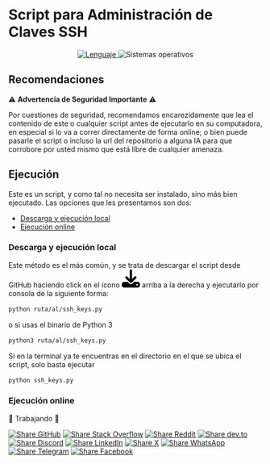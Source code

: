 # Script para Administración de Claves SSH

<p align="center">
    <a href="https://docs.python.org/3/">
        <img src="https://img.shields.io/badge/Lenguaje-Python%203.13-739120?style=flat&labelColor=363D44" alt="Lenguaje">
    </a>
    <img src="https://img.shields.io/badge/OS-Windows%20%7C%20Linux%20%7C%20MacOS-blue?style=flat&logoColor=b0c0c0&labelColor=363D44" alt="Sistemas operativos">
</p>

## Recomendaciones

⚠️ **Advertencia de Seguridad Importante** ⚠️

Por cuestiones de seguridad, recomendamos encarezidamente que lea el contenido de este o cualquier script antes de ejecutarlo en su computadora, en especial si lo va a correr directamente de forma online; o bien puede pasarle el script o incluso la url del repositorio a alguna IA para que corrobore por usted mismo que está libre de cualquier amenaza. 

## Ejecución

Este es un script, y como tal no necesita ser instalado, sino más bien ejecutado. Las opciones que les presentamos son dos:

- [Descarga y ejecución local](#descarga-y-ejecución-local)
- [Ejecución online](#ejecución-online)

### Descarga y ejecución local <a name="descarga-y-ejecucion-local"></a>
Este método es el más común, y se trata de descargar el script desde GitHub haciendo click en el ícono ![DESCARGA](./ssh_keys_download.svg) arriba a la derecha y ejecutarlo por consola de la siguiente forma:

```bash
python ruta/al/ssh_keys.py
```
o si usas el binario de Python 3

```bash
python3 ruta/al/ssh_keys.py
```

Si en la terminal ya te encuentras en el directorio en el que se ubica el script, solo basta ejecutar

```bash
python ssh_keys.py
```

### Ejecución online <a name="ejecucion-online"></a>

🚧 Trabajando 🚧

 
[![Share GitHub](https://img.shields.io/badge/Compartir-181717?logo=github&logoColor=white)](https://github.com/Golidor24/scripts/blob/main/Windows/ssh_keys.py)
[![Share Stack Overflow](https://img.shields.io/badge/Compartir-FE7A16?logo=stackoverflow&logoColor=white)](https://stackoverflow.com/search?q=Golidor24%20scripts%20python)
[![Share Reddit](https://img.shields.io/badge/Compartir-FF4500?logo=reddit&logoColor=white)](https://www.reddit.com/submit?title=Check%20out%20this%20project%20on%20GitHub:%20https://github.com/Golidor24/scripts/blob/main/Windows/ssh_keys.py)
[![Share dev.to](https://img.shields.io/badge/Compartir-0A0A0A?logo=dev.to&logoColor=white)](https://dev.to/search?q=Golidor24%20python%20scripts)
[![Share Discord](https://img.shields.io/badge/Compartir-5865F2?logo=discord&logoColor=white)](https://discord.gg/your-invite-link)
[![Share LinkedIn](https://img.shields.io/badge/LinkedIn-Compartir-0077B5?style=flat&logo=linkedin)](https://www.linkedin.com/sharing/share-offsite/?url=https://github.com/Golidor24/scripts/blob/main/Windows/ssh_keys.py)
[![Share X](https://img.shields.io/badge/Compartir-000000?logo=x&logoColor=white)](https://x.com/intent/tweet?text=Hecha%20un%20vistazo%20a%20este%20proyecto:%20https://github.com/Golidor24/scripts/blob/main/Windows/ssh_keys.py%20%23SSH%20%23Script)
[![Share WhatsApp](https://img.shields.io/badge/Compartir-25D366?logo=whatsapp&logoColor=white)](https://wa.me/?text=Hecha%20un%20vistazo%20a%20este%20proyecto:%20https://github.com/Golidor24/scripts/blob/main/Windows/ssh_keys.py)
[![Share Telegram](https://img.shields.io/badge/Compartir-0088CC?logo=telegram&logoColor=white)](https://t.me/share/url?url=https://github.com/Golidor24/scripts/blob/main/Windows/ssh_keys.pytext=Hecha%20un%20vistazo%20a%20este%20proyecto)
[![Share Facebook](https://img.shields.io/badge/Compartir-1877F2?logo=facebook&logoColor=white)](https://www.facebook.com/sharer/sharer.php?u=https://github.com/Golidor24/scripts/blob/main/Windows/ssh_keys.py)